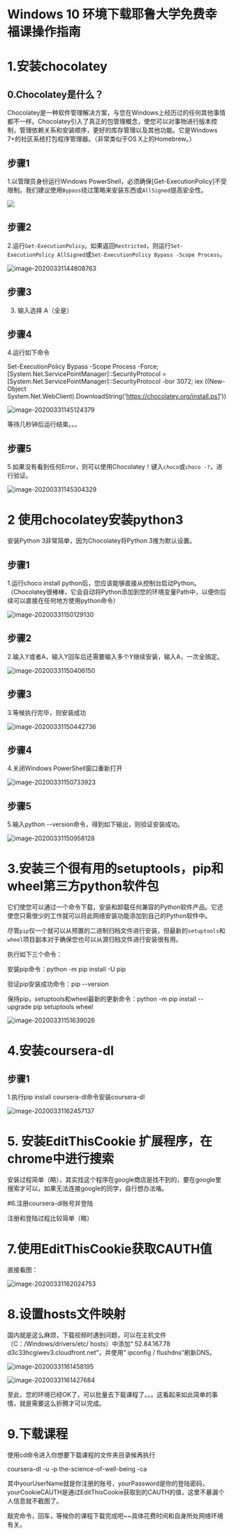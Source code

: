 # Windows 10 环境下载耶鲁大学免费幸福课操作指南

# 1.安装chocolatey

## 0.Chocolatey是什么？

Chocolatey是一种软件管理解决方案，与您在Windows上经历过的任何其他事情都不一样。Chocolatey引入了真正的包管理概念，使您可以对事物进行版本控制，管理依赖关系和安装顺序，更好的库存管理以及其他功能。它是Windows 7+的社区系统打包程序管理器。（非常类似于OS X上的Homebrew。）

## 步骤1

1.以管理员身份运行Windows PowerShell，必须确保[Get-ExecutionPolicy]不受限制。我们建议使用`Bypass`绕过策略来安装东西或`AllSigned`提高安全性。

![](C:\Users\焦俊\AppData\Roaming\Typora\typora-user-images\image-20200331144122018.png)
## 步骤2
2.运行`Get-ExecutionPolicy`。如果返回`Restricted`，则运行`Set-ExecutionPolicy AllSigned`或`Set-ExecutionPolicy Bypass -Scope Process`。

![image-20200331144808763](C:\Users\焦俊\AppData\Roaming\Typora\typora-user-images\image-20200331144808763.png)
## 步骤3
3. 输入选择 A（全是）

## 步骤4
4.运行如下命令

Set-ExecutionPolicy Bypass -Scope Process -Force; [System.Net.ServicePointManager]::SecurityProtocol = [System.Net.ServicePointManager]::SecurityProtocol -bor 3072; iex ((New-Object System.Net.WebClient).DownloadString('https://chocolatey.org/install.ps1'))

![image-20200331145124379](C:\Users\焦俊\AppData\Roaming\Typora\typora-user-images\image-20200331145124379.png)

等待几秒钟后运行结束。。。
##  步骤5
5.如果没有看到任何Error，则可以使用Chocolatey！键入`choco`或`choco -?`，进行验证。

![image-20200331145304329](C:\Users\焦俊\AppData\Roaming\Typora\typora-user-images\image-20200331145304329.png)

# 2 使用chocolatey安装python3

安装Python 3非常简单，因为Chocolatey将Python 3推为默认设置。

## 步骤1

1.运行choco install python后，您应该能够直接从控制台启动Python。（Chocolatey很棒棒，它会自动将Python添加到您的环境变量Path中，以便你后续可以直接在任何地方使用python命令）

![image-20200331150129130](C:\Users\焦俊\AppData\Roaming\Typora\typora-user-images\image-20200331150129130.png)

## 步骤2

2.输入Y或者A，输入Y回车后还需要输入多个Y继续安装，输入A，一次全搞定。

![image-20200331150406150](C:\Users\焦俊\AppData\Roaming\Typora\typora-user-images\image-20200331150406150.png)

## 步骤3

3.等候执行完毕，则安装成功

![image-20200331150442736](C:\Users\焦俊\AppData\Roaming\Typora\typora-user-images\image-20200331150442736.png)

## 步骤4

4.关闭Windows PowerShell窗口重新打开

![image-20200331150733923](C:\Users\焦俊\AppData\Roaming\Typora\typora-user-images\image-20200331150733923.png)

## 步骤5

5.输入python --version命令，得到如下输出，则验证安装成功。

![image-20200331150958128](C:\Users\焦俊\AppData\Roaming\Typora\typora-user-images\image-20200331150958128.png)

# 3.安装三个很有用的setuptools，pip和wheel第三方python软件包

它们使您可以通过一个命令下载，安装和卸载任何兼容的Python软件产品。它还使您只需很少的工作就可以将此网络安装功能添加到自己的Python软件中。

尽管`pip`仅一个就可以从预置的二进制归档文件进行安装，但最新的`setuptools`和`wheel`项目副本对于确保您也可以从源归档文件进行安装很有用。

执行如下三个命令：

安装pip命令：python -m pip install -U pip 

验证pip安装成功命令：pip --version

保持pip，setuptools和wheel最新的更新命令：python -m pip install --upgrade pip setuptools wheel

![image-20200331151639026](C:\Users\焦俊\AppData\Roaming\Typora\typora-user-images\image-20200331151639026.png)

# 4.安装coursera-dl

## 步骤1

1.执行pip install coursera-dl命令安装coursera-dl

![image-20200331162457137](C:\Users\焦俊\AppData\Roaming\Typora\typora-user-images\image-20200331162457137.png)

# 5. 安装EditThisCookie 扩展程序，在chrome中进行搜索

安装过程简单（略），其实找这个程序在google商店是找不到的，要在google里搜索才可以，如果无法连接google的同学，自行想办法咯。

#6.注册coursera-dl账号并登陆

注册和登陆过程比较简单（略）

# 7.使用EditThisCookie获取CAUTH值

直接看图：

![image-20200331162024753](C:\Users\焦俊\AppData\Roaming\Typora\typora-user-images\image-20200331162024753.png)

# 8.设置hosts文件映射

国内就是这么麻烦，下载视频时遇到问题，可以在主机文件（C：/Windows/drivers/etc/ hosts）中添加“ 52.84.167.78 d3c33hcgiwev3.cloudfront.net”，并使用“ ipconfig / flushdns”刷新DNS。

![image-20200331161458195](C:\Users\焦俊\AppData\Roaming\Typora\typora-user-images\image-20200331161458195.png)

![image-20200331161427684](C:\Users\焦俊\AppData\Roaming\Typora\typora-user-images\image-20200331161427684.png)

至此，您的环境已经OK了，可以批量去下载课程了。。。这看起来如此简单的事情，就是需要这么折腾才可以完成。

# 9.下载课程

使用cd命令进入你想要下载课程的文件夹目录候再执行

coursera-dl -u <yourUserName> -p <yourPassword> the-science-of-well-being -ca <yourCookieCAUTH>

其中yourUserName就是你注册的账号，yourPassword是你的登陆密码，yourCookieCAUTH是通过EditThisCookie获取到的CAUTH的值，这里不暴漏个人信息就不截图了。

敲完命令，回车，等候你的课程下载完成吧~~具体花费时间和自身所处网络环境有关。

